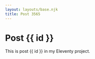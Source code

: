 ```yaml
---
layout: layouts/base.njk
title: Post 3565
---
```


# Post {{ id }}

This is post {{ id }} in my Eleventy project.
